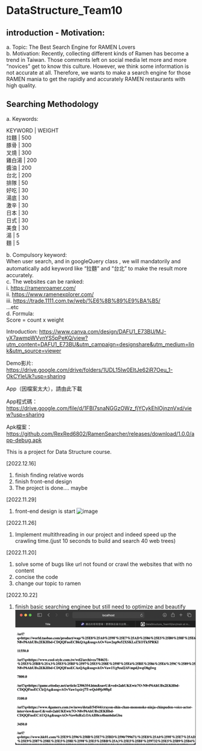 # DataStructure_Team10

## introduction - Motivation: <br />
a. Topic: The Best Search Engine for RAMEN Lovers <br />
b. Motivation: Recently, collecting different kinds of Ramen has become a trend in Taiwan. Those comments left on social media let more and more “novices” get to know this culture. However, we think some information is not accurate at all. Therefore, we wants to make a search engine for those RAMEN mania to get the rapidly and accurately RAMEN restaurants with high quality. <br />


## Searching Methodology <br />

a. Keywords:
  
KEYWORD | WEIGHT <br/>
  拉麵   |   500 <br/>
  豚骨   |   300 <br/>
  叉燒   |   300 <br/>
  雞白湯 |   200 <br/>
  醬油   |   200 <br/>
  台北   |   200 <br/>
  排隊   |    50 <br/>
  好吃   |    30 <br/>
  湯底   |    30<br/> 
  激辛   |    30<br/> 
  日本   |    30<br/>
  日式   |    30<br/>
  美食   |    30<br/>
  湯     |     5<br/>
  麵     |     5<br/>
  
b. Compulsory keyword:<br/>
  When user search, and in googleQuery class , we will mandatorily and automatically add keyword like “拉麵” and “台北” to make the result more accurately.<br/>
c. The websites can be ranked: <br/>
  i. https://ramenroamer.com/ <br/>
  ii. https://www.ramenexplorer.com/<br/>
  iii. https://trade.1111.com.tw/web/%E6%8B%89%E9%BA%B5/<br/>
  ...etc<br/>
d. Formula:<br/>
  Score = count x weight<br/>















Introduction: https://www.canva.com/design/DAFU1_E73BU/MJ-yX7awmpWVvnYS5pPeKQ/view?utm_content=DAFU1_E73BU&utm_campaign=designshare&utm_medium=link&utm_source=viewer

Demo影片: https://drive.google.com/drive/folders/1UDL15Iw0EItJe62iR7Oeu_1-OkCYleUk?usp=sharing

App（因檔案太大），請由此下載

App程式碼：https://drive.google.com/file/d/1FBI7snaNGGzOWz_fjYCykEhlOjnznVxd/view?usp=sharing

Apk檔案：https://github.com/RexRed6802/RamenSearcher/releases/download/1.0.0/app-debug.apk

This is a project for Data Structure course.

[2022.12.16]
1. finish finding relative words
2. finish front-end design
3. The project is done.... maybe

[2022.11.29]
1. front-end design is start
![image](https://github.com/RexRed6802/DataStructure_Team10/blob/master/img/截圖%202022-11-29%20下午12.24.55.png)

[2022.11.26]
1. Implement multithreading in our project and indeed speed up the crawling time.(just 10 seconds to build and search 40 web trees)

[2022.11.20]
1. solve some of bugs like url not found or crawl the websites that with no content
2. concise the code
3. change our topic to ramen

[2022.10.22]
1. finish basic searching enginee but still need to optimize and beautify
![image](https://github.com/RexRed6802/DataStructure_Team10/blob/master/img/截圖%202022-10-22%20下午9.06.51.png)
